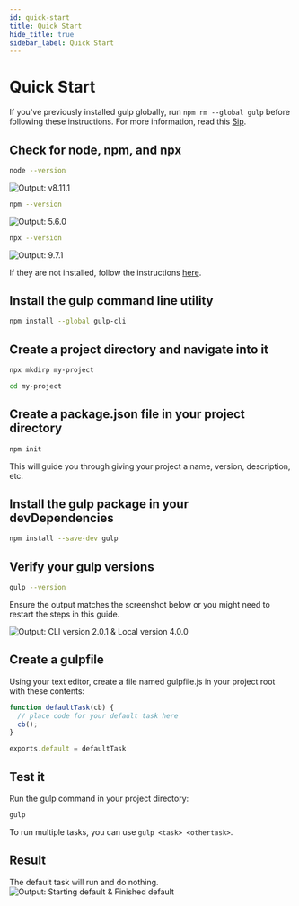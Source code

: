 ```yaml
---
id: quick-start
title: Quick Start
hide_title: true
sidebar_label: Quick Start
---
```


# Quick Start

If you've previously installed gulp globally, run `npm rm --global gulp` before following these instructions. For more information, read this [Sip][sip-article].

## Check for node, npm, and npx
```sh
node --version
```
![Output: v8.11.1][img-node-version-command]
```sh
npm --version
```
![Output: 5.6.0][img-npm-version-command]
```sh
npx --version
```
![Output: 9.7.1][img-npx-version-command]

If they are not installed, follow the instructions [here][node-install].

## Install the gulp command line utility
```sh
npm install --global gulp-cli
```


## Create a project directory and navigate into it
```sh
npx mkdirp my-project
```
```sh
cd my-project
```

## Create a package.json file in your project directory
```sh
npm init
```

This will guide you through giving your project a name, version, description, etc.

## Install the gulp package in your devDependencies
```sh
npm install --save-dev gulp
```

## Verify your gulp versions

```sh
gulp --version
```

Ensure the output matches the screenshot below or you might need to restart the steps in this guide.

![Output: CLI version 2.0.1 & Local version 4.0.0][img-gulp-version-command]

## Create a gulpfile
Using your text editor, create a file named gulpfile.js in your project root with these contents:
```js
function defaultTask(cb) {
  // place code for your default task here
  cb();
}

exports.default = defaultTask
```

## Test it
Run the gulp command in your project directory:
```sh
gulp
```
To run multiple tasks, you can use `gulp <task> <othertask>`.

## Result
The default task will run and do nothing.
![Output: Starting default & Finished default][img-gulp-command]

[sip-article]: https://medium.com/gulpjs/gulp-sips-command-line-interface-e53411d4467
[node-install]: https://nodejs.org/en/
[img-node-version-command]: https://gulpjs.com/img/docs-node-version-command.png
[img-npm-version-command]: https://gulpjs.com/img/docs-npm-version-command.png
[img-npx-version-command]: https://gulpjs.com/img/docs-npx-version-command.png
[img-gulp-version-command]: https://gulpjs.com/img/docs-gulp-version-command.png
[img-gulp-command]: https://gulpjs.com/img/docs-gulp-command.png
